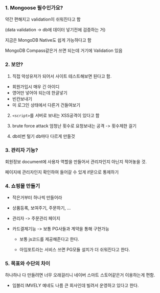 ### 1. Mongoose 필수인가요?

약간 편해지고 validation이 쉬워진다고 함

(data validation -> db에 데이터 넣기전에 검증하는 거)

지금은 MongoDB Native도 쉽게 가능하다고 함

MongoDB Compass같은거 쓰면 되는데 거기에 Validation 있음

### 2. 보안?

1. 직접 악성유저가 되어서 사이트 테스트해보면 된다고 함.

- 회원가입시 매우 긴 아이디
- 영어만 넣어야 되는데 한글넣기
- 빈칸보내기
- 미 로그인 상태에서 다른거 건들여보기

2. `<script>`를 서버로 보내는 XSS공격이 있다고 함

3. brute force attack
   엄청난 횟수로 요청보내는 공격 -> 횟수제한 걸기

4. db비번 털기
   db마다 다르게 만들것

### 3. 관리자 기능?

회원정보 document에 사용자 역할을 만들어서 관리자인지 아닌지 적어놓을 것.

페이지에 관리자인지 확인하여 들어갈 수 있게 if문으로 통제하기

### 4. 쇼핑몰 만들기

- 작은거부터 하나씩 만들어라

- 상품등록, 보여주기, 주문하기, ...

- 관리자 -> 주문관리 페이지

- 카드결제기능 -> 보통 PG사들과 계약을 통해 구현가능

  - 보통 js코드를 제공해준다고 한다.

  - 아임포트라는 서비스 쓰면 PG모듈 설치가 더 쉬워진다고 한다.

### 5. 목표와 수단의 차이

하나하나 다 만들려면 너무 오래걸리니 네이버 스마트 스토어같은거 이용하는게 편함.

- 임블리 IMVELY 예네도 나름 큰 회사인데 빌려서 운영하고 있다고 한다.
